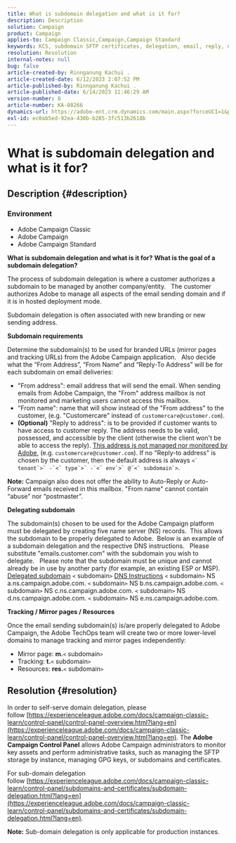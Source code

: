 ```yaml
---
title: What is subdomain delegation and what is it for?
description: Description
solution: Campaign
product: Campaign
applies-to: Campaign Classic,Campaign,Campaign Standard
keywords: KCS, subdomain SFTP certificates, delegation, email, reply, Campaign
resolution: Resolution
internal-notes: null
bug: false
article-created-by: Rinnganung Kachui .
article-created-date: 6/12/2023 2:07:52 PM
article-published-by: Rinnganung Kachui .
article-published-date: 6/14/2023 11:46:29 AM
version-number: 8
article-number: KA-08266
dynamics-url: https://adobe-ent.crm.dynamics.com/main.aspx?forceUCI=1&pagetype=entityrecord&etn=knowledgearticle&id=fe7f1b7e-2a09-ee11-8f6e-6045bd006268
exl-id: ec0ab5ed-92ea-430b-b285-3fc513b2618b
---
```

# What is subdomain delegation and what is it for?

## Description {#description}


### <b>Environment</b>

- Adobe Campaign Classic
- Adobe Campaign
- Adobe Campaign Standard

<b>What is subdomain delegation and what is it for?</b>
<b>What is the goal of a subdomain delegation?</b>

The process of subdomain delegation is where a customer authorizes a subdomain to be managed by another company/entity.  
 The customer authorizes Adobe to manage all aspects of the email sending domain and if it is in hosted deployment mode.

Subdomain delegation is often associated with new branding or new sending address.

<b>Subdomain requirements</b>

Determine the subdomain(s) to be used for branded URLs (mirror pages and tracking URLs) from the Adobe Campaign application.  
 Also decide what the “From Address”, “From Name” and “Reply-To Address” will be for each subdomain on email deliveries:

- "From address": email address that will send the email. When sending emails from Adobe Campaign, the "From" address mailbox is not monitored and marketing users cannot access this mailbox.
- "From name": name that will show instead of the "From address" to the customer, (e.g. "Customercare" instead of `customercare@customer.com`).
- <b>(Optional)</b> "Reply to address": is to be provided if customer wants to have access to customer reply. The address needs to be valid, possessed, and accessible by the client (otherwise the client won't be able to access the reply). <u>This address is not managed nor monitored by Adobe</u>, (e.g. `customercare@customer.com`). If no "Reply-to address" is chosen by the customer, then the default address is always ``<` tenant`>` -`<` type`>` -`<` env`>` @`<` subdomain`>``.


<b>Note:</b> Campaign also does not offer the ability to Auto-Reply or Auto-Forward emails received in this mailbox. "From name" cannot contain “abuse” nor “postmaster”.

<b>Delegating subdomain</b>

The subdomain(s) chosen to be used for the Adobe Campaign platform must be delegated by creating five name server (NS) records. 
 This allows the subdomain to be properly delegated to Adobe.  Below is an example of a subdomain delegation and the respective DNS instructions.  
 Please substitute "emails.customer.com" with the subdomain you wish to delegate.  
 Please note that the subdomain must be unique and cannot already be in use by another party (for example, an existing ESP or MSP).
  
<u>Delegated subdomain</u>
 `<` subdomain`>` 
<u>DNS Instructions</u>
 `<` subdomain`>`  NS a.ns.campaign.adobe.com.
 `<` subdomain`>`  NS b.ns.campaign.adobe.com.
 `<` subdomain`>`  NS c.ns.campaign.adobe.com.
 `<` subdomain`>`  NS d.ns.campaign.adobe.com.
 `<` subdomain`>`  NS e.ns.campaign.adobe.com.

<b>Tracking / Mirror pages / Resources</b>

Once the email sending subdomain(s) is/are properly delegated to Adobe Campaign, the Adobe TechOps team will create two or more lower-level domains to manage tracking and mirror pages independently:

- Mirror page: <b>m.</b>`<` subdomain`>`
- Tracking: <b>t.</b>`<` subdomain`>`
- Resources: <b>res.</b>`<` subdomain`>`



## Resolution {#resolution}


In order to self-serve domain delegation, please follow [https://experienceleague.adobe.com/docs/campaign-classic-learn/control-panel/control-panel-overview.html?lang=en](https://experienceleague.adobe.com/docs/campaign-classic-learn/control-panel/control-panel-overview.html?lang=en).
The <b>Adobe Campaign Control Panel</b> allows Adobe Campaign administrators to monitor key assets and perform administrative tasks, such as managing the SFTP storage by instance, managing GPG keys, or subdomains and certificates.

For sub-domain delegation follow [https://experienceleague.adobe.com/docs/campaign-classic-learn/control-panel/subdomains-and-certificates/subdomain-delegation.html?lang=en](https://experienceleague.adobe.com/docs/campaign-classic-learn/control-panel/subdomains-and-certificates/subdomain-delegation.html?lang=en).

<b>Note:</b> Sub-domain delegation is only applicable for production instances.
